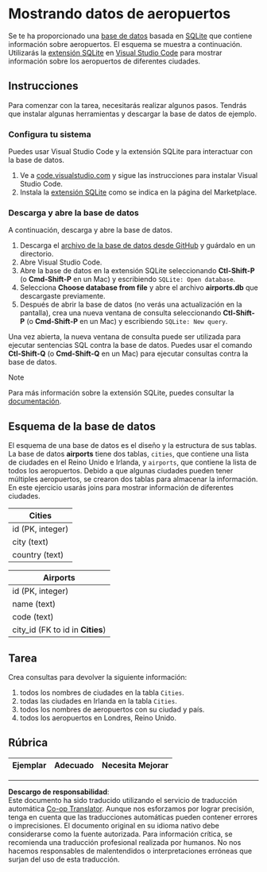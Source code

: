 <!--
CO_OP_TRANSLATOR_METADATA:
{
  "original_hash": "25b37acdfb2452917c1aa2e2ca44317a",
  "translation_date": "2025-10-24T09:52:02+00:00",
  "source_file": "2-Working-With-Data/05-relational-databases/assignment.md",
  "language_code": "es"
}
-->
# Mostrando datos de aeropuertos

Se te ha proporcionado una [base de datos](https://raw.githubusercontent.com/Microsoft/Data-Science-For-Beginners/main/2-Working-With-Data/05-relational-databases/airports.db) basada en [SQLite](https://sqlite.org/index.html) que contiene información sobre aeropuertos. El esquema se muestra a continuación. Utilizarás la [extensión SQLite](https://marketplace.visualstudio.com/items?itemName=alexcvzz.vscode-sqlite&WT.mc_id=academic-77958-bethanycheum) en [Visual Studio Code](https://code.visualstudio.com?WT.mc_id=academic-77958-bethanycheum) para mostrar información sobre los aeropuertos de diferentes ciudades.

## Instrucciones

Para comenzar con la tarea, necesitarás realizar algunos pasos. Tendrás que instalar algunas herramientas y descargar la base de datos de ejemplo.

### Configura tu sistema

Puedes usar Visual Studio Code y la extensión SQLite para interactuar con la base de datos.

1. Ve a [code.visualstudio.com](https://code.visualstudio.com?WT.mc_id=academic-77958-bethanycheum) y sigue las instrucciones para instalar Visual Studio Code.
1. Instala la [extensión SQLite](https://marketplace.visualstudio.com/items?itemName=alexcvzz.vscode-sqlite&WT.mc_id=academic-77958-bethanycheum) como se indica en la página del Marketplace.

### Descarga y abre la base de datos

A continuación, descarga y abre la base de datos.

1. Descarga el [archivo de la base de datos desde GitHub](https://raw.githubusercontent.com/Microsoft/Data-Science-For-Beginners/main/2-Working-With-Data/05-relational-databases/airports.db) y guárdalo en un directorio.
1. Abre Visual Studio Code.
1. Abre la base de datos en la extensión SQLite seleccionando **Ctl-Shift-P** (o **Cmd-Shift-P** en un Mac) y escribiendo `SQLite: Open database`.
1. Selecciona **Choose database from file** y abre el archivo **airports.db** que descargaste previamente.
1. Después de abrir la base de datos (no verás una actualización en la pantalla), crea una nueva ventana de consulta seleccionando **Ctl-Shift-P** (o **Cmd-Shift-P** en un Mac) y escribiendo `SQLite: New query`.

Una vez abierta, la nueva ventana de consulta puede ser utilizada para ejecutar sentencias SQL contra la base de datos. Puedes usar el comando **Ctl-Shift-Q** (o **Cmd-Shift-Q** en un Mac) para ejecutar consultas contra la base de datos.

> [!NOTE] 
> Para más información sobre la extensión SQLite, puedes consultar la [documentación](https://marketplace.visualstudio.com/items?itemName=alexcvzz.vscode-sqlite&WT.mc_id=academic-77958-bethanycheum).

## Esquema de la base de datos

El esquema de una base de datos es el diseño y la estructura de sus tablas. La base de datos **airports** tiene dos tablas, `cities`, que contiene una lista de ciudades en el Reino Unido e Irlanda, y `airports`, que contiene la lista de todos los aeropuertos. Debido a que algunas ciudades pueden tener múltiples aeropuertos, se crearon dos tablas para almacenar la información. En este ejercicio usarás joins para mostrar información de diferentes ciudades.

| Cities           |
| ---------------- |
| id (PK, integer) |
| city (text)      |
| country (text)   |

| Airports                         |
| -------------------------------- |
| id (PK, integer)                 |
| name (text)                      |
| code (text)                      |
| city_id (FK to id in **Cities**) |

## Tarea

Crea consultas para devolver la siguiente información:

1. todos los nombres de ciudades en la tabla `Cities`.
1. todas las ciudades en Irlanda en la tabla `Cities`.
1. todos los nombres de aeropuertos con su ciudad y país.
1. todos los aeropuertos en Londres, Reino Unido.

## Rúbrica

| Ejemplar   | Adecuado   | Necesita Mejorar |
| ---------- | ---------- | ---------------- |

---

**Descargo de responsabilidad**:  
Este documento ha sido traducido utilizando el servicio de traducción automática [Co-op Translator](https://github.com/Azure/co-op-translator). Aunque nos esforzamos por lograr precisión, tenga en cuenta que las traducciones automáticas pueden contener errores o imprecisiones. El documento original en su idioma nativo debe considerarse como la fuente autorizada. Para información crítica, se recomienda una traducción profesional realizada por humanos. No nos hacemos responsables de malentendidos o interpretaciones erróneas que surjan del uso de esta traducción.
